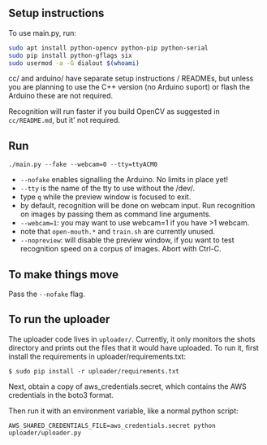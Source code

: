 
## Setup instructions

To use main.py, run:

```bash
sudo apt install python-opencv python-pip python-serial
sudo pip install python-gflags six
sudo usermod -a -G dialout $(whoami)
```

cc/ and arduino/ have separate setup instructions / READMEs, but unless you are
planning to use the C++ version (no Arduino suport) or flash the Arduino these
are not required.

Recognition will run faster if you build OpenCV as suggested in `cc/README.md`, but it' not required.


## Run

`./main.py --fake --webcam=0 --tty=ttyACM0`

* `--nofake` enables signalling the Arduino. No limits in place yet!
* `--tty` is the name of the tty to use without the /dev/.
* type `q` while the preview window is focused to exit.
* by default, recognition will be done on webcam input. Run recognition on
  images by passing them as command line arguments.
* `--webcam=1`: you may want to use webcam=1 if you have >1 webcam.
* note that `open-mouth.*` and `train.sh` are currently unused.
* `--nopreview`: will disable the preview window, if you want to test
  recognition speed on a corpus of images.  Abort with Ctrl-C.

## To make things move

Pass the `--nofake` flag.

## To run the uploader

The uploader code lives in `uploader/`. Currently, it only monitors the shots
directory and prints out the files that it would have uploaded. To run it, first
install the requirements in uploader/requirements.txt:

`$ sudo pip install -r uploader/requirements.txt`

Next, obtain a copy of aws_credentials.secret, which contains the AWS
credentials in the boto3 format.

Then run it with an environment variable, like a normal python script:

`AWS_SHARED_CREDENTIALS_FILE=aws_credentials.secret python uploader/uploader.py`